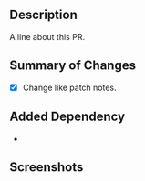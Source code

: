 ## Description
A line about this PR.

## Summary of Changes
- [x] Change like patch notes.

## Added Dependency
-

## Screenshots
